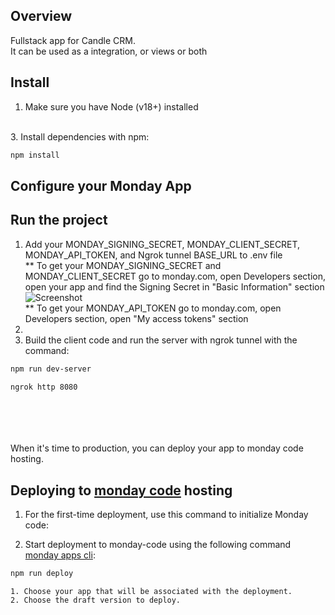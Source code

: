 ## Overview

Fullstack app for Candle CRM.
<br>It can be used as a integration, or views or both

## Install

1. Make sure you have Node (v18+) installed

<br>
3. Install dependencies with npm:

```bash
npm install
```

## Configure your Monday App

## Run the project

1. Add your MONDAY_SIGNING_SECRET, MONDAY_CLIENT_SECRET, MONDAY_API_TOKEN, and Ngrok tunnel BASE_URL to .env file
   <br> \*\* To get your MONDAY_SIGNING_SECRET and MONDAY_CLIENT_SECRET go to monday.com, open Developers section, open your app and find the Signing Secret in "Basic Information" section
   <br> ![Screenshot](https://dapulse-res.cloudinary.com/image/upload/f_auto,q_auto/remote_mondaycom_static/uploads/VladMystetskyi/4db4f03e-67a5-482d-893e-033db67ee09b_monday-Apps2020-05-1901-31-26.png)
   <br> \*\* To get your MONDAY_API_TOKEN go to monday.com, open Developers section, open "My access tokens" section
2.
3. Build the client code and run the server with ngrok tunnel with the command:

```bash
npm run dev-server
```

```bash
ngrok http 8080
```

<br><br><br><br>
When it's time to production, you can deploy your app to monday code hosting.

## Deploying to [monday code](https://developer.monday.com/apps/docs/hosting-your-app-with-monday-code) hosting

1. For the first-time deployment, use this command to initialize Monday code:

2. Start deployment to monday-code using the following command [monday apps cli](https://github.com/mondaycom/monday-code-cli#mapps-codepush):

```bash
npm run deploy
```

    1. Choose your app that will be associated with the deployment.
    2. Choose the draft version to deploy.
